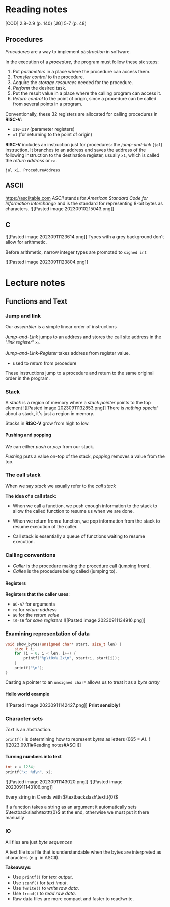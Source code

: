 # Reading notes
[COD] 2.8-2.9 (p. 140)
[JG] 5-7 (p. 48)


## Procedures
*Procedures* are a way to implement *abstraction* in software. 

In the execution of a *procedure*, the program must follow these six 
steps:
1. Put *parameters* in a place where the procedure can access them.
2. *Transfer control* to the procedure.
3. Acquire the *storage resources* needed for the procedure.
4. *Perform* the desired task.
5. Put the result value in a place where the calling program can access it.
6. *Return control* to the point of origin, since a procedure can be called from 
several points in a program.

Conventionally, these 32 registers are allocated for calling procedures in **RISC-V**:
- $\texttt{x10-x17}$ (parameter registers)
- $\texttt{x1}$ (for returning to the point of origin)

**RISC-V** includes an instruction just for procedures: the *jump-and-link* ($\texttt{jal}$) instruction. It branches to an address and saves the address of the following instruction to the destination register, usually $\texttt{x1}$, which is called the *return address* or $\texttt{ra}$.

```
jal x1, ProcedureAddress
```


## ASCII
https://asciitable.com
*ASCII* stands for *American Standard Code for Information Interchange* and is the standard for representing 8-bit bytes as characters.
![[Pasted image 20230910215043.png]]

## C
![[Pasted image 20230911123614.png]]
Types with a grey background don't allow for arithmetic.

Before arithmetic, narrow integer types are promoted to $\texttt{signed int}$

![[Pasted image 20230911123804.png]]




# Lecture notes
## Functions and Text

### Jump and link
Our *assembler* is a simple linear order of instructions

*Jump-and-Link* jumps to an address and stores the call site address in the "*link
register*" $\texttt{x} _i$.

*Jump-and-Link-Register* takes address from register value.
- used to *return* from procedure

These instructions jump to a procedure and return to the same original order in the program.

### Stack

A *stack* is a region of memory where a *stack pointer* points to the top element
![[Pasted image 20230911132853.png]]
There is *nothing special* about a stack, it's just a region in memory.

Stacks in **RISC-V** grow from high to low.

#### Pushing and popping
We can either *push* or *pop* from our stack.

*Pushing* puts a value on-top of the stack, *popping* removes a value from the top.

### The call stack

When we say *stack* we usually refer to the *call stack*

**The idea of a call stack:**
- When we call a function, we push enough information to the stack to allow the called function to resume us when we are done.

- When we return from a function, we pop information from the stack to resume execution of the caller.

- Call stack is essentially a queue of functions waiting to resume execution.

### Calling conventions

- *Caller*  is the procedure making the procedure call (jumping from).
- *Callee*  is the procedure being called (jumping to).

#### Registers

**Registers that the caller uses**:
- $\texttt{a0-a7}$ for arguments
- $\texttt{ra}$ for *return address*
- $\texttt{a0}$ for the *return value*
- $\texttt{t0-t6}$ for *save registers*
![[Pasted image 20230911134916.png]]

### Examining representation of data
```C
void show_bytes(unsigned char* start, size_t len) {
	size_t i;
	for (i = 0; i < len; i++) {
		printf("%p\t0x%.2x\n", start+i, start[i]);
	}
	printf("\n");
}
```

Casting a pointer to an $\texttt{unsigned char*}$ allows us to treat it as a *byte array*

#### Hello world example
![[Pasted image 20230911142427.png]]
**Print sensibly!**

### Character sets
*Text* is an abstraction.

$\texttt{printf()}$ is determining how to represent *bytes* as letters (065 = A).
![[2023.09.11#Reading notes#ASCII]]

#### Turning numbers into text
```C
int x = 1234;
printf("x: %d\n", x);
```
![[Pasted image 20230911143020.png]]
![[Pasted image 20230911143106.png]]


Every string in C ends with $\textbackslash\texttt{0}$  

If a function takes a string as an argument it automatically sets $\textbackslash\texttt{0}$ at the end, otherwise we must put it there manually


### IO
All files are just *byte sequences*

A text file is a file that is understandable when the bytes are interpreted as characters (e.g. in ASCII).

**Takeaways:**
- Use $\texttt{printf()}$ for *text output*.
- Use $\texttt{scanf()}$ for *text input*.
- Use $\texttt{fwrite()}$ to *write raw data*.
- Use $\texttt{fread()}$ to *read raw data*.
- Raw data files are more compact and faster to read/write.